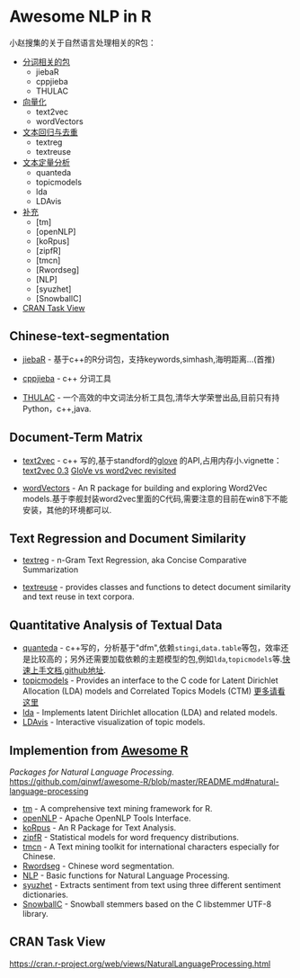# Awesome NLP in R

小赵搜集的关于自然语言处理相关的R包：

  - [分词相关的包](#chinese-text-segmentation)
    - jiebaR
    - cppjieba
    - THULAC
  - [向量化](#document-term-matrix)
    - text2vec
    - wordVectors
  - [文本回归与去重](#text-regression-and-document-similarity)
    - textreg
    - textreuse
  - [文本定量分析](#quantitative-analysis-of-textual-data)
    - quanteda
    - topicmodels
    - lda
    - LDAvis
  - [补充](#implemention-from-awesome-r)
    - [tm]
    - [openNLP]
    - [koRpus]
    - [zipfR]
    - [tmcn]
    - [Rwordseg]
    - [NLP]
    - [syuzhet]
    - [SnowballC]
  - [CRAN Task View](#cran-task-view)

## Chinese-text-segmentation

* [jiebaR](https://github.com/qinwf/jiebaR) - 基于c++的R分词包，支持keywords,simhash,海明距离...(首推)

* [cppjieba](https://github.com/yanyiwu/cppjieba) - c++ 分词工具

* [THULAC](http://thulac.thunlp.org/) - 一个高效的中文词法分析工具包,清华大学荣誉出品,目前只有持Python，c++,java.

## Document-Term Matrix

* [text2vec](https://cran.r-project.org/web/packages/text2vec/vignettes/text-vectorization.html) - c++ 写的,基于standford的[glove](http://www-nlp.stanford.edu/projects/glove/) 的API,占用内存小.vignette：[text2vec 0.3](http://dsnotes.com/articles/text2vec-0-3) [GloVe vs word2vec revisited](http://dsnotes.com/articles/glove-enwiki)

* [wordVectors](https://github.com/bmschmidt/wordVectors) - An R package for building and exploring Word2Vec models.基于李舰封装word2vec里面的C代码,需要注意的目前在win8下不能安装，其他的环境都可以.

## Text Regression and Document Similarity

* [textreg](https://cran.r-project.org/web/packages/textreg/) -  n-Gram Text Regression, aka Concise Comparative Summarization

* [textreuse](https://cran.r-project.org/web/packages/textreuse/vignettes/textreuse-introduction.html) - provides classes and functions to detect document similarity and text reuse in text corpora.

## Quantitative Analysis of Textual Data

* [quanteda](https://cran.r-project.org/web/packages/quanteda/vignettes/quickstart.html) - c++写的，分析基于"dfm",依赖`stingi`,`data.table`等包，效率还是比较高的；另外还需要加载依赖的主题模型的包,例如`lda`,`topicmodels`等.[快速上手文档](http://kbenoit.github.io/quanteda/intro/overview.html),[github地址](https://github.com/kbenoit/quanteda).
* [topicmodels](https://cran.r-project.org/web/packages/topicmodels/index.html) - Provides an interface to the C code for Latent Dirichlet Allocation (LDA) models and Correlated Topics Models (CTM) [更多请看这里](https://github.com/trinker/topicmodels_learning)
* [lda](https://cran.r-project.org/web/packages/lda/index.html) - Implements latent Dirichlet allocation (LDA) and related models.
* [LDAvis](https://github.com/cpsievert/LDAvis) - Interactive visualization of topic models.

##  Implemention from [Awesome R](https://github.com/qinwf/awesome-R/blob/master/README.md#natural-language-processing) 
*Packages for Natural Language Processing.*
https://github.com/qinwf/awesome-R/blob/master/README.md#natural-language-processing
* [tm](http://cran.r-project.org/web/packages/tm/index.html) - A comprehensive text mining framework for R.
* [openNLP](http://cran.r-project.org/web/packages/openNLP/index.html) - Apache OpenNLP Tools Interface.
* [koRpus](http://cran.r-project.org/web/packages/koRpus/index.html) - An R Package for Text Analysis.
* [zipfR](http://cran.r-project.org/web/packages/zipfR/index.html) - Statistical models for word frequency distributions.
* [tmcn](http://jliblog.com/app/tmcn) - A Text mining toolkit for international characters especially for Chinese.
* [Rwordseg](http://jliblog.com/app/rwordseg) - Chinese word segmentation.
* [NLP](http://cran.r-project.org/web/packages/NLP/index.html) - Basic functions for Natural Language Processing.
* [syuzhet](https://cran.r-project.org/web/packages/syuzhet/index.html) - Extracts sentiment from text using three different sentiment dictionaries.
* [SnowballC](https://cran.rstudio.com/web/packages/SnowballC/index.html) - Snowball stemmers based on the C libstemmer UTF-8 library.


## CRAN Task View

<https://cran.r-project.org/web/views/NaturalLanguageProcessing.html>

